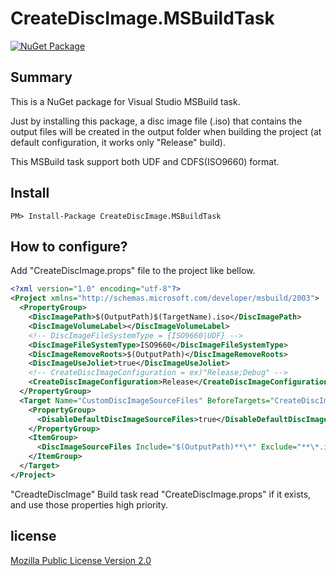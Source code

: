 # CreateDiscImage.MSBuildTask

[![NuGet Package](https://img.shields.io/nuget/v/CreateDiscImage.MSBuildTask.svg)](https://www.nuget.org/packages/CreateDiscImage.MSBuildTask/)


## Summary

This is a NuGet package for Visual Studio MSBuild task.

Just by installing this package, a disc image file (.iso) that contains the output files will be created in the output folder when building the project (at default configuration, it works only "Release" build).

This MSBuild task support both UDF and CDFS(ISO9660) format.

## Install

    PM> Install-Package CreateDiscImage.MSBuildTask

## How to configure?

Add "CreateDiscImage.props" file to the project like bellow.

```xml
<?xml version="1.0" encoding="utf-8"?>
<Project xmlns="http://schemas.microsoft.com/developer/msbuild/2003">
  <PropertyGroup>
    <DiscImagePath>$(OutputPath)$(TargetName).iso</DiscImagePath>
    <DiscImageVolumeLabel></DiscImageVolumeLabel>
    <!-- DiscImageFileSystemType = {ISO9660|UDF} -->
    <DiscImageFileSystemType>ISO9660</DiscImageFileSystemType>
    <DiscImageRemoveRoots>$(OutputPath)</DiscImageRemoveRoots>
    <DiscImageUseJoliet>true</DiscImageUseJoliet>
    <!-- CreateDiscImageConfiguration = ex)"Release;Debug" -->
    <CreateDiscImageConfiguration>Release</CreateDiscImageConfiguration>
  </PropertyGroup>
  <Target Name="CustomDiscImageSourceFiles" BeforeTargets="CreateDiscImage">
    <PropertyGroup>
      <DisableDefaultDiscImageSourceFiles>true</DisableDefaultDiscImageSourceFiles>
    </PropertyGroup>
    <ItemGroup>
      <DiscImageSourceFiles Include="$(OutputPath)**\*" Exclude="**\*.iso;**\*.vshost.exe;**\*.vshost.exe.manifest" />
    </ItemGroup>
  </Target>
</Project>
```

"CreadteDiscImage" Build task read "CreateDiscImage.props" if it exists, and use those properties high priority.

## license

[Mozilla Public License Version 2.0](lICENSE)